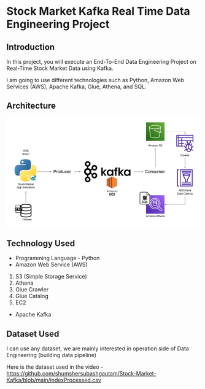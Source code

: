 # Stock Market Kafka Real Time Data Engineering Project

## Introduction 
In this project, you will execute an End-To-End Data Engineering Project on Real-Time Stock Market Data using Kafka.

I am going to use different technologies such as Python, Amazon Web Services (AWS), Apache Kafka, Glue, Athena, and SQL.

## Architecture 
<img src="Architecture.jpg">

## Technology Used
- Programming Language - Python
- Amazon Web Service (AWS)
1. S3 (Simple Storage Service)
2. Athena
3. Glue Crawler
4. Glue Catalog
5. EC2
- Apache Kafka


## Dataset Used
I can use any dataset, we are mainly interested in operation side of Data Engineering (building data pipeline) 

Here is the dataset used in the video - https://github.com/shumshersubashgautam/Stock-Market-Kafka/blob/main/indexProcessed.csv
